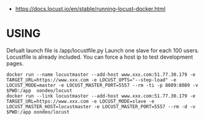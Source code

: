 
* https://docs.locust.io/en/stable/running-locust-docker.html

# USING
Defualt launch file is /app/locustfile.py
Launch one slave for each 100 users. Locustfile is already included. You can force a host ip to test development pages.

```
docker run --name locustmaster --add-host www.xxx.com:51.77.30.179 -e TARGET_URL=https://www.xxx.com -e LOCUST_OPTS="--step-load" -e LOCUST_MODE=master -e LOCUST_MASTER_PORT=5557 --rm -ti -p 8089:8089 -v $PWD:/app  oondeo/locust
docker run --link locustmaster --add-host www.xxx.com:51.77.30.179 -e TARGET_URL=https://www.xxx.com -e LOCUST_MODE=slave -e LOCUST_MASTER_HOST=locustmaster -e LOCUST_MASTER_PORT=5557 --rm -d -v $PWD:/app oondeo/locust
```
